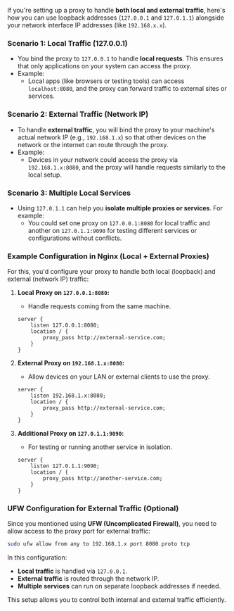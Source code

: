 If you're setting up a proxy to handle **both local and external traffic**, here's how you can use loopback addresses (`127.0.0.1` and `127.0.1.1`) alongside your network interface IP addresses (like `192.168.x.x`).

### Scenario 1: **Local Traffic (127.0.0.1)**
- You bind the proxy to `127.0.0.1` to handle **local requests**. This ensures that only applications on your system can access the proxy.
- Example: 
    - Local apps (like browsers or testing tools) can access `localhost:8080`, and the proxy can forward traffic to external sites or services.

### Scenario 2: **External Traffic (Network IP)**
- To handle **external traffic**, you will bind the proxy to your machine's actual network IP (e.g., `192.168.1.x`) so that other devices on the network or the internet can route through the proxy.
- Example:
    - Devices in your network could access the proxy via `192.168.1.x:8080`, and the proxy will handle requests similarly to the local setup.

### Scenario 3: **Multiple Local Services**
- Using `127.0.1.1` can help you **isolate multiple proxies or services**. For example:
    - You could set one proxy on `127.0.0.1:8080` for local traffic and another on `127.0.1.1:9090` for testing different services or configurations without conflicts.

### Example Configuration in Nginx (Local + External Proxies)
For this, you'd configure your proxy to handle both local (loopback) and external (network IP) traffic:

1. **Local Proxy on `127.0.0.1:8080`:**
    - Handle requests coming from the same machine.
    ```nginx
    server {
        listen 127.0.0.1:8080;
        location / {
            proxy_pass http://external-service.com;
        }
    }
    ```

2. **External Proxy on `192.168.1.x:8080`:**
    - Allow devices on your LAN or external clients to use the proxy.
    ```nginx
    server {
        listen 192.168.1.x:8080;
        location / {
            proxy_pass http://external-service.com;
        }
    }
    ```

3. **Additional Proxy on `127.0.1.1:9090`:**
    - For testing or running another service in isolation.
    ```nginx
    server {
        listen 127.0.1.1:9090;
        location / {
            proxy_pass http://another-service.com;
        }
    }
    ```

### UFW Configuration for External Traffic (Optional)
Since you mentioned using **UFW (Uncomplicated Firewall)**, you need to allow access to the proxy port for external traffic:
```bash
sudo ufw allow from any to 192.168.1.x port 8080 proto tcp
```

In this configuration:
- **Local traffic** is handled via `127.0.0.1`.
- **External traffic** is routed through the network IP.
- **Multiple services** can run on separate loopback addresses if needed.

This setup allows you to control both internal and external traffic efficiently.
